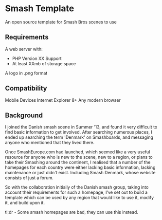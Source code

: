 # Smash Template
An open source template for Smash Bros scenes to use

Requirements
------------
A web server with:
- PHP Version XX Support
- At least XXmb of storage space

A logo in .png format

Compatibility
-------------
Mobile Devices
Internet Explorer 8+
Any modern browser

Background
----------

I joined the Danish smash scene in Summer '13, and found it very difficult to find basic information to get involved. After searching numerous places, I ended up searching the term 'Denmark' on Smashboards, and messaging anyone who mentioned that they lived there.

Once SmashEurope.com had launched, which seemed like a very useful resource for anyone who is new to the scene, new to a region, or plans to take their Smashing around the continent, I realised that a number of the homepages for each country were either lacking basic information, lacking maintenance or just didn't exist. Including Smash Denmark, whose website consists of just a forum.

So with the collaboration initially of the Danish smash group, taking into account their requirements for such a homepage, I've set out to build a template which can be used by any region that would like to use it, modify it, and build upon it.

tl;dr - Some smash homepages are bad, they can use this instead.